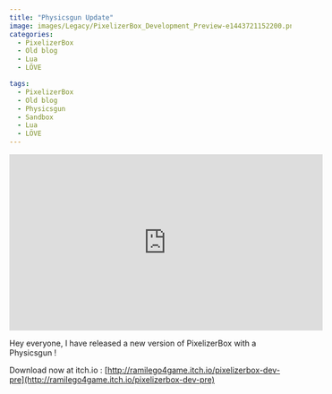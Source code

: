 ```yaml
---
title: "Physicsgun Update"
image: images/Legacy/PixelizerBox_Development_Preview-e1443721152200.png
categories:
  - PixelizerBox
  - Old blog
  - Lua
  - LÖVE

tags:
  - PixelizerBox
  - Old blog
  - Physicsgun
  - Sandbox
  - Lua
  - LÖVE
---
```


<iframe width="560" height="315" src="https://www.youtube-nocookie.com/embed/_tlw3yRIdvQ" frameborder="0" allow="accelerometer; autoplay; encrypted-media; gyroscope; picture-in-picture" allowfullscreen></iframe>

Hey everyone, I have released a new version of PixelizerBox with a Physicsgun !

Download now at itch.io : [http://ramilego4game.itch.io/pixelizerbox-dev-pre](http://ramilego4game.itch.io/pixelizerbox-dev-pre)